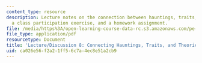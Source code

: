```yaml
---
content_type: resource
description: Lecture notes on the connection between hauntings, traits, and theories,
  a class participation exercise, and a homework assignment.
file: /media/https%3A/open-learning-course-data-rc.s3.amazonaws.com/pe-550-designing-your-life-spring-2009/ca026e56f2a21ff56c7a4ec8e51a2cb9_MITPE_550iap09_s09_lec08.pdf
file_type: application/pdf
resourcetype: Document
title: 'Lecture/Discussion 8: Connecting Hauntings, Traits, and Theories'
uid: ca026e56-f2a2-1ff5-6c7a-4ec8e51a2cb9
---
```

